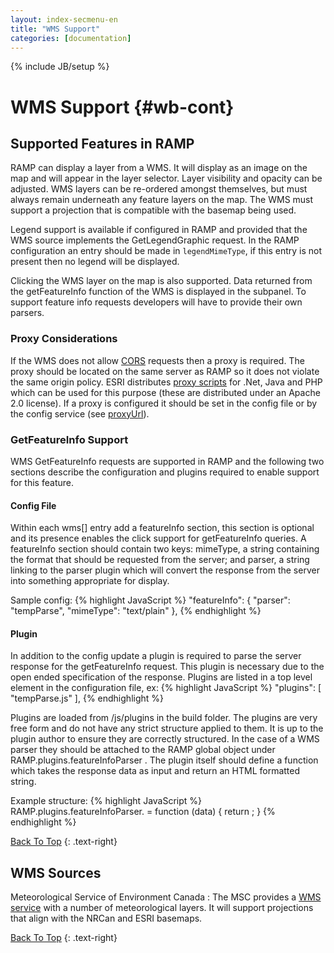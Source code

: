 ```yaml
---
layout: index-secmenu-en
title: "WMS Support"
categories: [documentation]
---
```

{% include JB/setup %}

<a name="top" />

# WMS Support {#wb-cont}



<div class="toc"></div>

## Supported Features in RAMP

RAMP can display a layer from a WMS.  It will display as an image on the map and will appear in the layer selector.  Layer visibility and opacity can be adjusted.  WMS layers can be re-ordered amongst themselves, but must always remain underneath any feature layers on the map.  The WMS must support a projection that is compatible with the basemap being used.

Legend support is available if configured in RAMP and provided that the WMS source implements the GetLegendGraphic request.  In the RAMP configuration an entry should be made in `legendMimeType`, if this entry is not present then no legend will be displayed.

Clicking the WMS layer on the map is also supported.  Data returned from the getFeatureInfo function of the WMS is displayed in the subpanel.  To support feature info requests developers will have to provide their own parsers.

### Proxy Considerations

If the WMS does not allow [CORS](http://www.w3.org/TR/cors/#access-control-allow-origin-response-header) requests then a proxy is required.  The proxy should be located on the same server as RAMP so it does not violate the same origin policy.  ESRI distributes [proxy scripts](https://github.com/Esri/resource-proxy) for .Net, Java and PHP which can be used for this purpose (these are distributed under an Apache 2.0 license).  If a proxy is configured it should be set in the config file or by the config service (see [proxyUrl](json-config-en.html#proxyUrl)).

### GetFeatureInfo Support

WMS GetFeatureInfo requests are supported in RAMP and the following two sections describe the configuration and plugins required to enable support for this feature.

#### Config File

Within each wms[] entry add a featureInfo section, this section is optional and its presence enables the click support for getFeatureInfo queries.
A featureInfo section should contain two keys: mimeType, a string containing the format that should be requested from the server; and parser, a string
linking to the parser plugin which will convert the response from the server into something appropriate for display.

Sample config:
{% highlight JavaScript %}
	"featureInfo": {
		"parser": "tempParse",
		"mimeType": "text/plain"
	},
{% endhighlight %}

#### Plugin

In addition to the config update a plugin is required to parse the server response for the getFeatureInfo request.  This plugin is necessary due to the
open ended specification of the response.  Plugins are listed in a top level element in the configuration file, ex:
{% highlight JavaScript %}
    "plugins": [
        "tempParse.js"
    ],
{% endhighlight %}

Plugins are loaded from /js/plugins in the build folder.  The plugins are very free form and do not have any strict structure applied to them.  It is up
to the plugin author to ensure they are correctly structured.  In the case of a WMS parser they should be attached to the RAMP global object under
RAMP.plugins.featureInfoParser .  The plugin itself should define a function which takes the response data as input and return an HTML formatted string.

Example structure:
{% highlight JavaScript %}
RAMP.plugins.featureInfoParser.<plugin name> = function (data) {
    return <html formatted string>;
}
{% endhighlight %}

[Back To Top](#top)
{: .text-right}

## WMS Sources

Meteorological Service of Environment Canada
: The MSC provides a [WMS service](http://geo.weather.gc.ca/geomet/?lang=E&SERVICE=WMS&REQUEST=getCapabilities) with a number of meteorological layers.  It will support projections that align with the NRCan and ESRI basemaps.

[Back To Top](#top)
{: .text-right}

